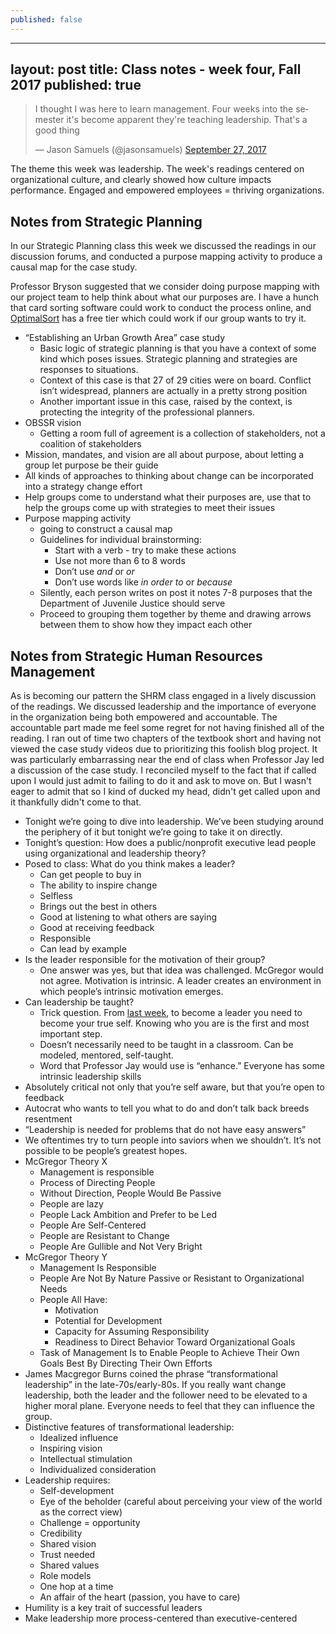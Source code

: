 ```yaml
---
published: false
---
```

---
layout: post
title: Class notes - week four, Fall 2017
published: true
---
<blockquote class="twitter-tweet" data-lang="en"><p lang="en" dir="ltr">I thought I was here to learn management. Four weeks into the semester it&#39;s become apparent they&#39;re teaching leadership. That&#39;s a good thing</p>&mdash; Jason Samuels (@jasonsamuels) <a href="https://twitter.com/jasonsamuels/status/913173955594395648?ref_src=twsrc%5Etfw">September 27, 2017</a></blockquote>
<script async src="//platform.twitter.com/widgets.js" charset="utf-8"></script>

The theme this week was leadership. The week's readings centered on organizational culture, and clearly showed how culture impacts performance. Engaged and empowered employees = thriving organizations.

## Notes from Strategic Planning

In our Strategic Planning class this week we discussed the readings in our discussion forums, and conducted a purpose mapping activity to produce a causal map for the case study.

Professor Bryson suggested that we consider doing purpose mapping with our project team to help think about what our purposes are. I have a hunch that card sorting software could work to conduct the process online, and [OptimalSort](https://www.optimalworkshop.com/optimalsort) has a free tier which could work if our group wants to try it.

* “Establishing an Urban Growth Area” case study
  * Basic logic of strategic planning is that you have a context of some kind which poses issues. Strategic planning and strategies are responses to situations.
  * Context of this case is that 27 of 29 cities were on board. Conflict isn’t widespread, planners are actually in a pretty strong position
  * Another important issue in this case, raised by the context, is protecting the integrity of the professional planners.
* OBSSR vision
  * Getting a room full of agreement is a collection of stakeholders, not a coalition of stakeholders
* Mission, mandates, and vision are all about purpose, about letting a group let purpose be their guide
* All kinds of approaches to thinking about change can be incorporated into a strategy change effort
* Help groups come to understand what their purposes are, use that to help the groups come up with strategies to meet their issues
* Purpose mapping activity
  * going to construct a causal map
  * Guidelines for individual brainstorming:
    * Start with a verb - try to make these actions
    * Use not more than 6 to 8 words
    * Don’t use _and_ or _or_
    * Don’t use words like _in order to_ or _because_
  * Silently, each person writes on post it notes 7-8 purposes that the Department of Juvenile Justice should serve
  * Proceed to grouping them together by theme and drawing arrows between them to show how they impact each other

## Notes from Strategic Human Resources Management

As is becoming our pattern the SHRM class engaged in a lively discussion of the readings. We discussed leadership and the importance of everyone in the organization being both empowered and accountable. The accountable part made me feel some regret for not having finished all of the reading. I ran out of time two chapters of the textbook short and having not viewed the case study videos due to prioritizing this foolish blog project. It was particularly embarrassing near the end of class when Professor Jay led a discussion of the case study. I reconciled myself to the fact that if called upon I would just admit to failing to do it and ask to move on. But I wasn't eager to admit that so I kind of ducked my head, didn't get called upon and it thankfully didn't come to that.

* Tonight we’re going to dive into leadership. We’ve been studying around the periphery of it but tonight we’re going to take it on directly.
* Tonight’s question: How does a public/nonprofit executive lead people using organizational and leadership theory?
* Posed to class: What do you think makes a leader?
  * Can get people to buy in
  * The ability to inspire change
  * Selfless
  * Brings out the best in others
  * Good at listening to what others are saying
  * Good at receiving feedback
  * Responsible
  * Can lead by example
* Is the leader responsible for the motivation of their group?
  * One answer was yes, but that idea was challenged. McGregor would not agree. Motivation is intrinsic. A leader creates an environment in which people’s intrinsic motivation emerges.
* Can leadership be taught?
  * Trick question. From [last week](/class-notes-wk3-f17), to become a leader you need to become your true self. Knowing who you are is the first and most important step.
  * Doesn’t necessarily need to be taught in a classroom. Can be modeled, mentored, self-taught.
  * Word that Professor Jay would use is “enhance.” Everyone has some intrinsic leadership skills
* Absolutely critical not only that you’re self aware, but that you’re open to feedback
* Autocrat who wants to tell you what to do and don’t talk back breeds resentment
* “Leadership is needed for problems that do not have easy answers”
* We oftentimes try to turn people into saviors when we shouldn’t. It’s not possible to be people’s greatest hopes.
* McGregor Theory X
  * Management is responsible
  * Process of Directing People
  * Without Direction, People Would Be Passive
  * People are lazy
  * People Lack Ambition and Prefer to be Led
  * People Are Self-Centered
  * People are Resistant to Change
  * People Are Gullible and Not Very Bright
* McGregor Theory Y
  * Management Is Responsible
  * People Are Not By Nature Passive or Resistant to Organizational Needs
  * People All Have:
    * Motivation
    * Potential for Development
    * Capacity for Assuming Responsibility
    * Readiness to Direct Behavior Toward Organizational Goals
  * Task of Management Is to Enable People to Achieve Their Own Goals Best By Directing Their Own Efforts
* James Macgregor Burns coined the phrase “transformational leadership” in the late-70s/early-80s. If you really want change leadership, both the leader and the follower need to be elevated to a higher moral plane. Everyone needs to feel that they can influence the group.
* Distinctive features of transformational leadership:
  * Idealized influence
  * Inspiring vision
  * Intellectual stimulation
  * Individualized consideration
* Leadership requires:
  * Self-development
  * Eye of the beholder (careful about perceiving your view of the world as the correct view)
  * Challenge = opportunity
  * Credibility
  * Shared vision
  * Trust needed
  * Shared values
  * Role models
  * One hop at a time
  * An affair of the heart (passion, you have to care)
* Humility is a key trait of successful leaders
* Make leadership more process-centered than executive-centered
